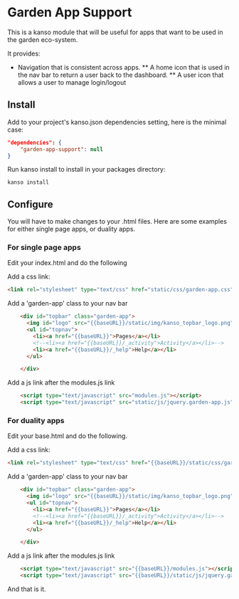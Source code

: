# Garden App Support

This is a kanso module that will be useful for apps that want to be used in the garden eco-system.

It provides:

 * Navigation that is consistent across apps.
 ** A home icon that is used in the nav bar to return a user back to the dashboard.
 ** A user icon that allows a user to manage login/logout

## Install

Add to your project's kanso.json dependencies setting, here is the minimal
case:

```json
"dependencies": {
    "garden-app-support": null
}
```

Run kanso install to install in your packages directory:

```
kanso install
```

## Configure

You will have to make changes to your .html files. Here are some examples for either single page apps, or duality apps.

### For single page apps

Edit your index.html and do the following

Add a css link:
```html
<link rel="stylesheet" type="text/css" href="static/css/garden-app.css" />
```

Add a 'garden-app' class to your nav bar

```html
    <div id="topbar" class="garden-app">
      <img id="logo" src="{{baseURL}}/static/img/kanso_topbar_logo.png" alt="Kanso" />
      <ul id="topnav">
        <li><a href="{{baseURL}}">Pages</a></li>
        <!--<li><a href="{{baseURL}}/_activity">Activity</a></li>-->
        <li><a href="{{baseURL}}/_help">Help</a></li>
      </ul>

    </div>
```

Add a js link after the modules.js link

```html
    <script type="text/javascript" src="modules.js"></script>
    <script type="text/javascript" src="static/js/jquery.garden-app.js"></script>
```


### For duality apps

Edit your base.html and do the following.

Add a css link:
```html
<link rel="stylesheet" type="text/css" href="{{baseURL}}/static/css/garden-app.css" />
```

Add a 'garden-app' class to your nav bar

```html
    <div id="topbar" class="garden-app">
      <img id="logo" src="{{baseURL}}/static/img/kanso_topbar_logo.png" alt="Kanso" />
      <ul id="topnav">
        <li><a href="{{baseURL}}">Pages</a></li>
        <!--<li><a href="{{baseURL}}/_activity">Activity</a></li>-->
        <li><a href="{{baseURL}}/_help">Help</a></li>
      </ul>

    </div>
```

Add a js link after the modules.js link

```html
    <script type="text/javascript" src="{{baseURL}}/modules.js"></script>
    <script type="text/javascript" src="{{baseURL}}/static/js/jquery.garden-app.js"></script>
```

And that is it. 



